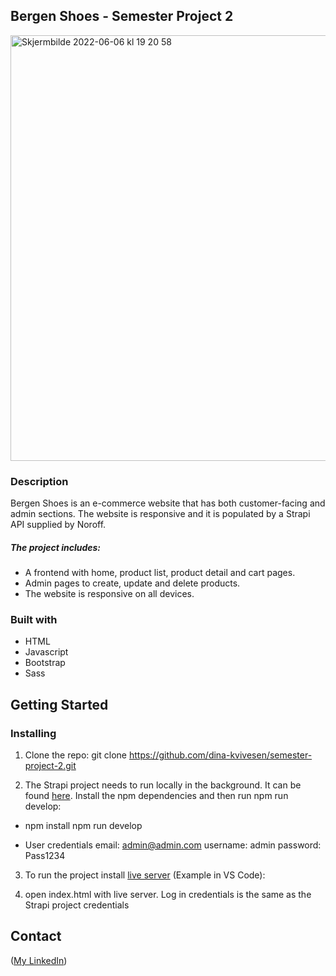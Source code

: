 ## Bergen Shoes - Semester Project 2
<img width="681" alt="Skjermbilde 2022-06-06 kl  19 20 58" src="https://user-images.githubusercontent.com/71272716/172215198-5a91a45e-28b6-435d-a746-8482339ff962.png">


### Description
Bergen Shoes is an e-commerce website that has both customer-facing and admin sections. The website is responsive and it is populated by a Strapi API supplied by Noroff.

##### The project includes:
- A frontend with home, product list, product detail and cart pages.
- Admin pages to create, update and delete products.
- The website is responsive on all devices.

### Built with
- HTML
- Javascript
- Bootstrap
- Sass

## Getting Started

### Installing
1. Clone the repo:
git clone https://github.com/dina-kvivesen/semester-project-2.git

2. The Strapi project needs to run locally in the background. It can be found [here]([url](https://github.com/NoroffFEU/strapi-sp2)).
Install the npm dependencies and then run npm run develop:

- npm install npm run develop

- User credentials
email: admin@admin.com
username: admin
password: Pass1234

3. To run the project install [live server]([https://marketplace.visualstudio.com/items?itemName=ritwickdey.LiveServer]) (Example in VS Code):

4. open index.html with live server. Log in credentials is the same as the Strapi project credentials

## Contact

([My LinkedIn](https://www.linkedin.com/in/dina-kvivesen-7ab5141b4/))

